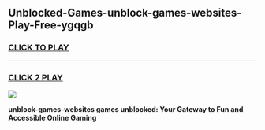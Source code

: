 
## Unblocked-Games-unblock-games-websites-Play-Free-ygqgb
<h3>
<a href="https://premium76.site?title=unblock-games-websites&ref=19M">CLICK TO PLAY</a></h3>
<hr>

<h3>
<a href="https://premium76.site?title=unblock-games-websites&ref=19M">CLICK 2 PLAY</a>
  
</h3>

<a href="https://premium76.site?title=unblock-games-websites&ref=19M"><img src="https://clearcache.store/games.png"></a>


**unblock-games-websites games unblocked: Your Gateway to Fun and Accessible Online Gaming**
